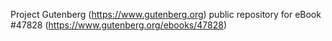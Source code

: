 Project Gutenberg (https://www.gutenberg.org) public repository for eBook #47828 (https://www.gutenberg.org/ebooks/47828)
